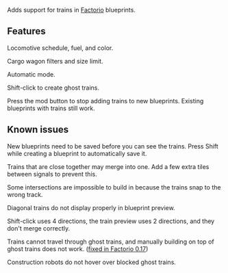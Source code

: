 Adds support for trains in [Factorio](https://www.factorio.com) blueprints.

## Features
Locomotive schedule, fuel, and color.

Cargo wagon filters and size limit.

Automatic mode.

Shift-click to create ghost trains.

Press the mod button to stop adding trains to new blueprints. Existing blueprints with trains still work.

## Known issues
New blueprints need to be saved before you can see the trains. Press Shift while creating a blueprint to automatically save it.

Trains that are close together may merge into one.  Add a few extra tiles between signals to prevent this.

Some intersections are impossible to build in because the trains snap to the wrong track.

Diagonal trains do not display properly in blueprint preview.

Shift-click uses 4 directions, the train preview uses 2 directions, and they don't merge correctly.

Trains cannot travel through ghost trains, and manually building on top of ghost trains does not work. ([fixed in Factorio 0.17](https://forums.factorio.com/viewtopic.php?f=7&t=61842))

Construction robots do not hover over blocked ghost trains.
